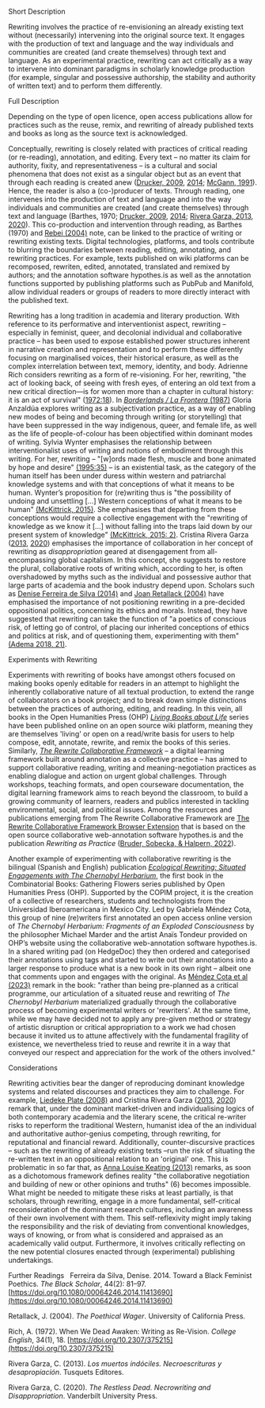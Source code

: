 Short Description

Rewriting involves the practice of re-envisioning an already existing text without (necessarily) intervening into the original source text. It engages with the production of text and language and the way individuals and communities are created (and create themselves) through text and language. As an experimental practice, rewriting can act critically as a way to intervene into dominant paradigms in scholarly knowledge production (for example, singular and possessive authorship, the stability and authority of written text) and to perform them differently.

Full Description

Depending on the type of open licence, open access publications allow for practices such as the reuse, remix, and rewriting of already published texts and books as long as the source text is acknowledged. 

Conceptually, rewriting is closely related with practices of critical reading (or re-reading), annotation, and editing. Every text – no matter its claim for authority, fixity, and representativeness – is a cultural and social phenomena that does not exist as a singular object but as an event that through each reading is created anew ([Drucker, 2009](https://doi.org/10.1080/13534640903208834), [2014](https://doi.org/10.14195/2182-8830_2-1_1); [McGann, 1991](https://press.princeton.edu/books/paperback/9780691015187/the-textual-condition)). Hence, the reader is also a (co-)producer of texts. Through reading, one intervenes into the production of text and language and into the way individuals and communities are created (and create themselves) through text and language (Barthes, 1970; [Drucker, 2009](https://doi.org/10.1080/13534640903208834), [2014](https://doi.org/10.14195/2182-8830_2-1_1); [Rivera Garza, 2013](https://www.consonni.org/es/publicacion/los-muertos-ind%C3%B3ciles-necroescritura-y-desapropiaci%C3%B3n), [2020](https://www.vanderbiltuniversitypress.com/9780826501219/the-restless-dead/)). This co-production and intervention through reading, as Barthes (1970) and [Rebei (2004)](https://doi.org/10.4000/lisa.2895) note, can be linked to the practice of writing or rewriting existing texts. Digital technologies, platforms, and tools contribute to blurring the boundaries between reading, editing, annotating, and rewriting practices. For example, texts published on wiki platforms can be recomposed, rewriten, edited, annotated, translated and remixed by authors; and the annotation software hypothes.is as well as the annotation functions supported by publishing platforms such as PubPub and Manifold, allow individual readers or groups of readers to more directly interact with the published text. 

Rewriting has a long tradition in academia and literary production. With reference to its performative and interventionist aspect, rewriting – especially in feminist, queer, and decolonial individual and collaborative practice – has been used to expose established power structures inherent in narrative creation and representation and to perform these differently focusing on marginalised voices, their historical erasure, as well as the complex interrelation between text, memory, identity, and body. Adrienne Rich considers rewriting as a form of re-visioning. For her, rewriting, "the act of looking back, of seeing with fresh eyes, of entering an old text from a new critical direction—is for women more than a chapter in cultural history: it is an act of survival" ([1972:18](https://doi.org/10.2307/375215)). In [*Borderlands / La Frontera* (1987)](https://www.auntlute.com/borderlands-la-frontera-ce) Gloria Anzaldúa explores writing as a subjectivation practice, as a way of enabling new modes of being and becoming through writing (or storytelling) that have been suppressed in the way indigenous, queer, and female life, as well as the life of people-of-colour has been objectified within dominant modes of writing. Sylvia Wynter emphasises the relationship between interventionalist uses of writing and notions of embodiment through this writing. For her, rewriting – "[w]ords made flesh, muscle and bone animated by hope and desire" [(1995:35)](https://www.jstor.org/stable/j.cttq93rp.5) – is an existential task, as the category of the human itself has been under duress within western and patriarchal knowledge systems and with that conceptions of what it means to be human. Wynter’s proposition for (re)writing thus is "the possibility of undoing and unsettling […] Western conceptions of what it means to be human" [(McKittrick, 2015)](https://www.dukeupress.edu/sylvia-wynter). She emphasises that departing from these conceptions would require a collective engagement with the "rewriting of knowledge as we know it […] without falling into the traps laid down by our present system of knowledge" [(McKittrick, 2015: 2)](https://www.dukeupress.edu/sylvia-wynter). Cristina Rivera Garza ([2013](https://www.consonni.org/es/publicacion/los-muertos-ind%C3%B3ciles-necroescritura-y-desapropiaci%C3%B3n), [2020](https://www.vanderbiltuniversitypress.com/9780826501219/the-restless-dead/)) emphasises the importance of collaboration in her concept of rewriting as *disappropriation* geared at disengagement from all-encompassing global capitalism. In this concept, she suggests to restore the plural, collaborative roots of writing which, according to her, is often overshadowed by myths such as the individual and possessive author that large parts of academia and the book industry depend upon. Scholars such as [Denise Ferreira de Silva (2014)](https://doi.org/10.1080/00064246.2014.11413690) and [Joan Retallack (2004)](https://www.ucpress.edu/book/9780520218413/the-poethical-wager) have emphasised the importance of not positioning rewriting in a pre-decided oppositional politics, concerning its ethics and morals. Instead, they have suggested that rewriting can take the function of "a poetics of conscious risk, of letting go of control, of placing our inherited conceptions of ethics and politics at risk, and of questioning them, experimenting with them" [(Adema 2018, 21)](http://dx.doi.org/10.17613/M6DN3ZV67).

Experiments with Rewriting

Experiments with rewriting of books have amongst others focused on making books openly editable for readers in an attempt to highlight the inherently collaborative nature of all textual production, to extend the range of collaborators on a book project; and to break down simple distinctions between the practices of authoring, editing, and reading. In this vein, all books in the Open Humanities Press (OHP) [*Living Books about Life*](https://www.livingbooksaboutlife.org/) series have been published online on an open source wiki platform, meaning they are themselves 'living' or open on a read/write basis for users to help compose, edit, annotate, rewrite, and remix the books of this series. 
Similarly, [*The Rewrite Collaborative Framework*](https://criticalmedialab.ch/projects/the-rewrite/) – a digital learning framework built around annotation as a collective practice – has aimed to support collaborative reading, writing and meaning-negotiation practices as enabling dialogue and action on urgent global challenges. Through workshops, teaching formats, and open courseware documentation, the digital learning framework aims to reach beyond the classroom, to build a growing community of learners, readers and publics interested in tackling environmental, social, and political issues. Among the resources and publications emerging from The Rewrite Collaborative Framework are [The Rewrite Collaborative Framework Browser Extension](https://irf.fhnw.ch/entities/publication/14503ab8-7df0-43fa-bff9-1c03c83b6cb6) that is based on the open source collaborative web-annotation software hypothes.is and the publication *Rewriting as Practice* ([Bruder, Sobecka, & Halpern, 2022](https://www.anthropocene-curriculum.org/courses/communicating/rewriting-as-practice)).

Another example of experimenting with collaborative rewriting is the bilingual (Spanish and English) publication [*Ecological Rewriting: Situated Engagements with The Chernobyl Herbarium*](https://ecologicalrewritings.pubpub.org/), the first book in the Combinatorial Books: Gathering Flowers series published by Open Humanities Press (OHP). Supported by the COPIM project, it is the creation of a collective of researchers, students and technologists from the Universidad Iberoamericana in Mexico City. Led by Gabriela Méndez Cota, this group of nine (re)writers first annotated an open access online version of *The Chernobyl Herbarium: Fragments of an Exploded Consciousness* by the philosopher Michael Marder and the artist Anaïs Tondeur provided on OHP’s website using the collaborative web-annotation software hypothes.is. In a shared writing pad (on HedgeDoc) they then ordered and categorised their annotations using tags and started to write out their annotations into a larger response to produce what is a new book in its own right – albeit one that comments upon and engages with the original. As [Méndez Cota et al (2023)](https://doi.org/10.21428/9ca7392d.07cdfb82) remark in the book: "rather than being pre-planned as a critical programme, our articulation of a situated reuse and rewriting of *The Chernobyl Herbarium* materialized gradually through the collaborative process of becoming experimental writers or 'rewriters'. At the same time, while we may have decided not to apply any pre-given method or strategy of artistic disruption or critical appropriation to a work we had chosen because it invited us to attune affectively with the fundamental fragility of existence, we nevertheless tried to reuse and rewrite it in a way that conveyed our respect and appreciation for the work of the others involved."

Considerations

Rewriting activities bear the danger of reproducing dominant knowledge systems and related discourses and practices they aim to challenge. For example, [Liedeke Plate (2008)](https://doi.org/10.1086/521054) and Cristina Rivera Garza ([2013](https://www.consonni.org/es/publicacion/los-muertos-ind%C3%B3ciles-necroescritura-y-desapropiaci%C3%B3n), [2020](https://www.vanderbiltuniversitypress.com/9780826501219/the-restless-dead/)) remark that, under the dominant market-driven and individualising logics of both contemporary academia and the literary scene, the critical re-writer risks to reperform the traditional Western, humanist idea of the an individual and authoritative author-genius competing, through rewriting, for reputational and financial reward. Additionally, counter-discursive practices – such as the rewriting of already existing texts –run the risk of situating the re-written text in an oppositional relation to an 'original' one. This is problematic in so far that, as [Anna Louise Keating (2013)](https://www.press.uillinois.edu/books/?id=p079399) remarks, as soon as a dichotomous framework defines reality "the collaborative negotiation and building of new or other opinions and truths" (6) becomes impossible. What might be needed to mitigate these risks at least partially, is that scholars, through rewriting, engage in a more fundamental, self-critical reconsideration of the dominant research cultures, including an awareness of their own involvement with them. This self-reflexivity might imply taking the responsibility and the risk of deviating from conventional knowledges, ways of knowing, or from what is considered and appraised as an academically valid output. Furthermore, it involves critically reflecting on the new potential closures enacted through (experimental) publishing undertakings.

Further Readings
 
Ferreira da Silva, Denise. 2014. Toward a Black Feminist Poethics. *The Black Scholar*, 44(2): 81–97. [https://doi.org/10.1080/00064246.2014.11413690](https://doi.org/10.1080/00064246.2014.11413690)

Retallack, J. (2004). *The Poethical Wager*. University of California Press.

Rich, A. (1972). When We Dead Awaken: Writing as Re-Vision. *College English*, 34(1), 18. [https://doi.org/10.2307/375215](https://doi.org/10.2307/375215)

Rivera Garza, C. (2013). *Los muertos indóciles. Necroescrituras y desapropiación*. Tusquets Editores.

Rivera Garza, C. (2020). *The Restless Dead. Necrowriting and Disappropriation*. Vanderbilt University Press.